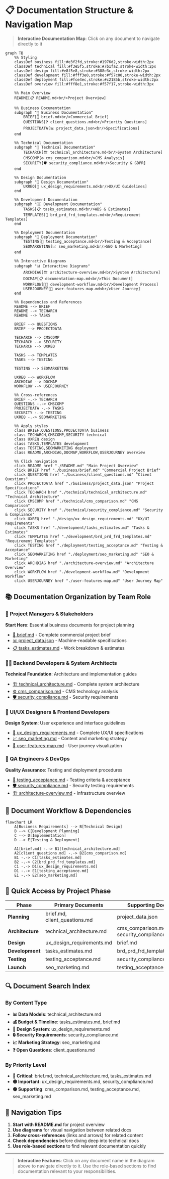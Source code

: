 # 📋 Documentation Structure & Navigation Map

> **Interactive Documentation Map**: Click on any document to navigate directly to it

```mermaid
graph TB
    %% Styling
    classDef business fill:#e3f2fd,stroke:#1976d2,stroke-width:2px
    classDef technical fill:#f3e5f5,stroke:#7b1fa2,stroke-width:2px
    classDef design fill:#e8f5e8,stroke:#388e3c,stroke-width:2px
    classDef development fill:#fff3e0,stroke:#f57c00,stroke-width:2px
    classDef deployment fill:#fce4ec,stroke:#c2185b,stroke-width:2px
    classDef overview fill:#fff8e1,stroke:#f57f17,stroke-width:3px

    %% Main Overview
    README[📋 README.md<br/>Project Overview]

    %% Business Documentation
    subgraph "💼 Business Documentation"
        BRIEF[📄 brief.md<br/>Commercial Brief]
        QUESTIONS[❓ client_questions.md<br/>Priority Questions]
        PROJECTDATA[📊 project_data.json<br/>Specifications]
    end

    %% Technical Documentation
    subgraph "🔧 Technical Documentation"
        TECHARCH[🏗️ technical_architecture.md<br/>System Architecture]
        CMSCOMP[⚙️ cms_comparison.md<br/>CMS Analysis]
        SECURITY[🛡️ security_compliance.md<br/>Security & GDPR]
    end

    %% Design Documentation
    subgraph "🎨 Design Documentation"
        UXREQ[🎯 ux_design_requirements.md<br/>UX/UI Guidelines]
    end

    %% Development Documentation
    subgraph "👩‍💻 Development Documentation"
        TASKS[📋 tasks_estimates.md<br/>WBS & Estimates]
        TEMPLATES[📝 brd_prd_frd_templates.md<br/>Requirement Templates]
    end

    %% Deployment Documentation
    subgraph "🚀 Deployment Documentation"
        TESTING[🧪 testing_acceptance.md<br/>Testing & Acceptance]
        SEOMARKETING[📈 seo_marketing.md<br/>SEO & Marketing]
    end

    %% Interactive Diagrams
    subgraph "📊 Interactive Diagrams"
        ARCHDIAG[🏗️ architecture-overview.md<br/>System Architecture]
        DOCMAP[📋 documentation-map.md<br/>This Document]
        WORKFLOW[👩‍💻 development-workflow.md<br/>Development Process]
        USERJOURNEY[👤 user-features-map.md<br/>User Journey]
    end

    %% Dependencies and References
    README --> BRIEF
    README --> TECHARCH
    README --> TASKS

    BRIEF --> QUESTIONS
    BRIEF --> PROJECTDATA

    TECHARCH --> CMSCOMP
    TECHARCH --> SECURITY
    TECHARCH --> UXREQ

    TASKS --> TEMPLATES
    TASKS --> TESTING

    TESTING --> SEOMARKETING

    UXREQ --> WORKFLOW
    ARCHDIAG --> DOCMAP
    WORKFLOW --> USERJOURNEY

    %% Cross-references
    BRIEF -.-> TECHARCH
    QUESTIONS -.-> CMSCOMP
    PROJECTDATA -.-> TASKS
    SECURITY -.-> TESTING
    UXREQ -.-> SEOMARKETING

    %% Apply styles
    class BRIEF,QUESTIONS,PROJECTDATA business
    class TECHARCH,CMSCOMP,SECURITY technical
    class UXREQ design
    class TASKS,TEMPLATES development
    class TESTING,SEOMARKETING deployment
    class README,ARCHDIAG,DOCMAP,WORKFLOW,USERJOURNEY overview

    %% Click navigation
    click README href "./README.md" "Main Project Overview"
    click BRIEF href "./business/brief.md" "Commercial Project Brief"
    click QUESTIONS href "./business/client_questions.md" "Client Questions"
    click PROJECTDATA href "./business/project_data.json" "Project Specifications"
    click TECHARCH href "./technical/technical_architecture.md" "Technical Architecture"
    click CMSCOMP href "./technical/cms_comparison.md" "CMS Comparison"
    click SECURITY href "./technical/security_compliance.md" "Security & Compliance"
    click UXREQ href "./design/ux_design_requirements.md" "UX/UI Requirements"
    click TASKS href "./development/tasks_estimates.md" "Tasks & Estimates"
    click TEMPLATES href "./development/brd_prd_frd_templates.md" "Requirement Templates"
    click TESTING href "./deployment/testing_acceptance.md" "Testing & Acceptance"
    click SEOMARKETING href "./deployment/seo_marketing.md" "SEO & Marketing"
    click ARCHDIAG href "./architecture-overview.md" "Architecture Overview"
    click WORKFLOW href "./development-workflow.md" "Development Workflow"
    click USERJOURNEY href "./user-features-map.md" "User Journey Map"
```

## 📚 Documentation Organization by Team Role

### 👔 Project Managers & Stakeholders
**Start Here**: Essential business documents for project planning
- [📄 brief.md](./business/brief.md) - Complete commercial project brief
- [📊 project_data.json](./business/project_data.json) - Machine-readable specifications
- [📋 tasks_estimates.md](./development/tasks_estimates.md) - Work breakdown & estimates

### 👨‍💻 Backend Developers & System Architects
**Technical Foundation**: Architecture and implementation guides
- [🏗️ technical_architecture.md](./technical/technical_architecture.md) - Complete system architecture
- [⚙️ cms_comparison.md](./technical/cms_comparison.md) - CMS technology analysis
- [🛡️ security_compliance.md](./technical/security_compliance.md) - Security requirements

### 🎨 UI/UX Designers & Frontend Developers
**Design System**: User experience and interface guidelines
- [🎯 ux_design_requirements.md](./design/ux_design_requirements.md) - Complete UX/UI specifications
- [📈 seo_marketing.md](./deployment/seo_marketing.md) - Content and marketing strategy
- [👤 user-features-map.md](./user-features-map.md) - User journey visualization

### 🧪 QA Engineers & DevOps
**Quality Assurance**: Testing and deployment procedures
- [🧪 testing_acceptance.md](./deployment/testing_acceptance.md) - Testing criteria & acceptance
- [🛡️ security_compliance.md](./technical/security_compliance.md) - Security testing requirements
- [🏗️ architecture-overview.md](./architecture-overview.md) - Infrastructure overview

## 🔄 Document Workflow & Dependencies

```mermaid
flowchart LR
    A[Business Requirements] --> B[Technical Design]
    B --> C[Development Planning]
    C --> D[Implementation]
    D --> E[Testing & Deployment]

    A1[brief.md] -.-> B1[technical_architecture.md]
    A2[client_questions.md] -.-> B2[cms_comparison.md]
    B1 -.-> C1[tasks_estimates.md]
    B2 -.-> C2[brd_prd_frd_templates.md]
    C1 -.-> D1[ux_design_requirements.md]
    D1 -.-> E1[testing_acceptance.md]
    E1 -.-> E2[seo_marketing.md]
```

## 🎯 Quick Access by Project Phase

| Phase | Primary Documents | Supporting Docs |
|-------|------------------|-----------------|
| **Planning** | brief.md, client_questions.md | project_data.json |
| **Architecture** | technical_architecture.md | cms_comparison.md, security_compliance.md |
| **Design** | ux_design_requirements.md | brief.md |
| **Development** | tasks_estimates.md | brd_prd_frd_templates.md |
| **Testing** | testing_acceptance.md | security_compliance.md |
| **Launch** | seo_marketing.md | testing_acceptance.md |

## 🔍 Document Search Index

### By Content Type
- **📊 Data Models**: technical_architecture.md
- **💰 Budget & Timeline**: tasks_estimates.md, brief.md
- **🎨 Design System**: ux_design_requirements.md
- **🔒 Security Requirements**: security_compliance.md
- **📈 Marketing Strategy**: seo_marketing.md
- **❓ Open Questions**: client_questions.md

### By Priority Level
- **🔴 Critical**: brief.md, technical_architecture.md, tasks_estimates.md
- **🟡 Important**: ux_design_requirements.md, security_compliance.md
- **🟢 Supporting**: cms_comparison.md, testing_acceptance.md, seo_marketing.md

## 🧭 Navigation Tips

1. **Start with README.md** for project overview
2. **Use diagrams** for visual navigation between related docs
3. **Follow cross-references** (links and arrows) for related content
4. **Check dependencies** before diving deep into technical docs
5. **Use role-based sections** to find relevant documentation quickly

---

> **Interactive Features**: Click on any document name in the diagram above to navigate directly to it. Use the role-based sections to find documentation relevant to your responsibilities.